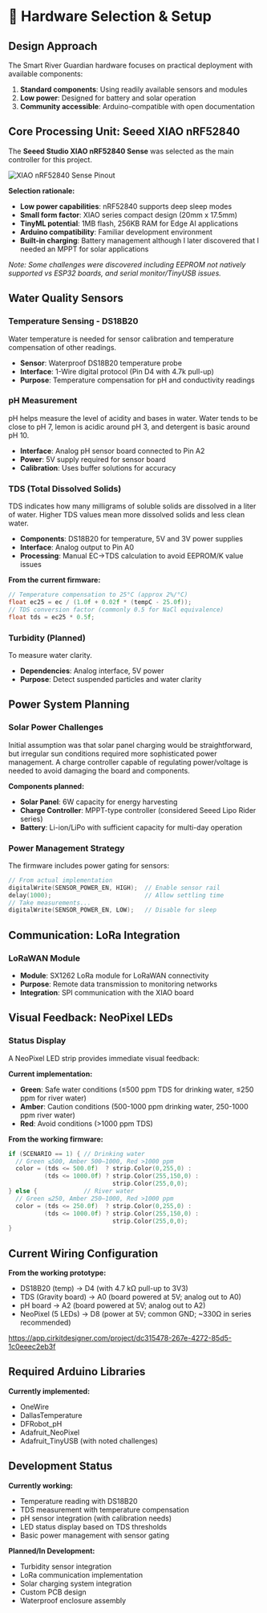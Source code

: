 # 🔧 Hardware Selection & Setup

## Design Approach

The Smart River Guardian hardware focuses on practical deployment with available components:
1. **Standard components**: Using readily available sensors and modules
2. **Low power**: Designed for battery and solar operation
3. **Community accessible**: Arduino-compatible with open documentation

## Core Processing Unit: Seeed XIAO nRF52840

The **Seeed Studio XIAO nRF52840 Sense** was selected as the main controller for this project.

![XIAO nRF52840 Sense Pinout](https://files.seeedstudio.com/wiki/XIAO-BLE/pinout2.png)

**Selection rationale:**
- **Low power capabilities**: nRF52840 supports deep sleep modes
- **Small form factor**: XIAO series compact design (20mm x 17.5mm)
- **TinyML potential**: 1MB flash, 256KB RAM for Edge AI applications
- **Arduino compatibility**: Familiar development environment
- **Built-in charging**: Battery management although I later discovered that I needed an MPPT for solar applications

*Note: Some challenges were discovered including EEPROM not natively supported vs ESP32 boards, and serial monitor/TinyUSB issues.*

## Water Quality Sensors

### Temperature Sensing - DS18B20
Water temperature is needed for sensor calibration and temperature compensation of other readings.

- **Sensor**: Waterproof DS18B20 temperature probe
- **Interface**: 1-Wire digital protocol (Pin D4 with 4.7k pull-up)
- **Purpose**: Temperature compensation for pH and conductivity readings

### pH Measurement
pH helps measure the level of acidity and bases in water. Water tends to be close to pH 7, lemon is acidic around pH 3, and detergent is basic around pH 10.

- **Interface**: Analog pH sensor board connected to Pin A2
- **Power**: 5V supply required for sensor board
- **Calibration**: Uses buffer solutions for accuracy

### TDS (Total Dissolved Solids)
TDS indicates how many milligrams of soluble solids are dissolved in a liter of water. Higher TDS values mean more dissolved solids and less clean water.

- **Components**: DS18B20 for temperature, 5V and 3V power supplies
- **Interface**: Analog output to Pin A0
- **Processing**: Manual EC→TDS calculation to avoid EEPROM/K value issues

**From the current firmware:**
```cpp
// Temperature compensation to 25°C (approx 2%/°C)
float ec25 = ec / (1.0f + 0.02f * (tempC - 25.0f));
// TDS conversion factor (commonly 0.5 for NaCl equivalence)
float tds = ec25 * 0.5f;
```

### Turbidity (Planned)
To measure water clarity.
- **Dependencies**: Analog interface, 5V power
- **Purpose**: Detect suspended particles and water clarity

## Power System Planning

### Solar Power Challenges
Initial assumption was that solar panel charging would be straightforward, but irregular sun conditions required more sophisticated power management. A charge controller capable of regulating power/voltage is needed to avoid damaging the board and components.

**Components planned:**
- **Solar Panel**: 6W capacity for energy harvesting  
- **Charge Controller**: MPPT-type controller (considered Seeed Lipo Rider series)
- **Battery**: Li-ion/LiPo with sufficient capacity for multi-day operation

### Power Management Strategy
The firmware includes power gating for sensors:

```cpp
// From actual implementation
digitalWrite(SENSOR_POWER_EN, HIGH);  // Enable sensor rail
delay(1000);                          // Allow settling time
// Take measurements...
digitalWrite(SENSOR_POWER_EN, LOW);   // Disable for sleep
```

## Communication: LoRa Integration

### LoRaWAN Module
- **Module**: SX1262 LoRa module for LoRaWAN connectivity
- **Purpose**: Remote data transmission to monitoring networks
- **Integration**: SPI communication with the XIAO board

## Visual Feedback: NeoPixel LEDs

### Status Display
A NeoPixel LED strip provides immediate visual feedback:

**Current implementation:**
- **Green**: Safe water conditions (≤500 ppm TDS for drinking water, ≤250 ppm for river water)
- **Amber**: Caution conditions (500-1000 ppm drinking water, 250-1000 ppm river water)  
- **Red**: Avoid conditions (>1000 ppm TDS)

**From the working firmware:**
```cpp
if (SCENARIO == 1) { // Drinking water
  // Green ≤500, Amber 500–1000, Red >1000 ppm
  color = (tds <= 500.0f)  ? strip.Color(0,255,0) :
          (tds <= 1000.0f) ? strip.Color(255,150,0) :
                             strip.Color(255,0,0);
} else {             // River water
  // Green ≤250, Amber 250–1000, Red >1000 ppm
  color = (tds <= 250.0f)  ? strip.Color(0,255,0) :
          (tds <= 1000.0f) ? strip.Color(255,150,0) :
                             strip.Color(255,0,0);
}
```

## Current Wiring Configuration

**From the working prototype:**
- DS18B20 (temp) → D4 (with 4.7 kΩ pull-up to 3V3)
- TDS (Gravity board) → A0 (board powered at 5V; analog out to A0)
- pH board → A2 (board powered at 5V; analog out to A2)  
- NeoPixel (5 LEDs) → D8 (power at 5V; common GND; ~330Ω in series recommended)

https://app.cirkitdesigner.com/project/dc315478-267e-4272-85d5-1c0eeec2eb3f

## Required Arduino Libraries

**Currently implemented:**
- OneWire
- DallasTemperature  
- DFRobot_pH
- Adafruit_NeoPixel
- Adafruit_TinyUSB (with noted challenges)

## Development Status

**Currently working:**
- Temperature reading with DS18B20
- TDS measurement with temperature compensation
- pH sensor integration (with calibration needs)
- LED status display based on TDS thresholds
- Basic power management with sensor gating

**Planned/In Development:**
- Turbidity sensor integration
- LoRa communication implementation
- Solar charging system integration
- Custom PCB design
- Waterproof enclosure assembly